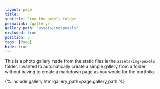 ```yaml
---
layout: page
title: 
subtitle: From the pexels folder
permalink: /gallery/
gallery_path: "assets/img/pexels"
excluded: true
position: 3
tags: [Page]
hide: true
---
```


This is a photo gallery made from the static files in the `assets/img/pexels` folder. 
I wanted to automatically create a simple gallery from a folder without having to create a markdown page as you would for the portfolio.


{% include gallery.html gallery_path=page.gallery_path %}
